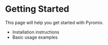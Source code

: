 # Getting Started

This page will help you get started with Pyromix.

- Installation instructions
- Basic usage examples

